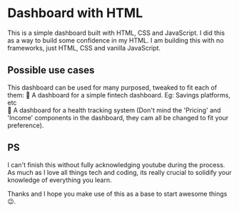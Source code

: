 # Dashboard with HTML
This is a simple dashboard built with HTML, CSS and JavaScript. I did this as a way to build some confidence in my HTML. I am building this with no frameworks, just HTML,
CSS and vanilla JavaScript. 

## Possible use cases
This dashboard can be used for many purposed, tweaked to fit each of them:
🍒 A dashboard for a simple fintech dashboard. Eg: Savings platforms, etc <br>
🍉 A dashboard for a health tracking system (Don't mind the 'Pricing' and 'Income' components in the dashboard, they cam all be changed to fit your preference). <br>

## PS
I can't finish this without fully acknowledging youtube during the process. As much as I love all things tech and coding, its really crucial to solidify your knowledge of
everything you learn.

Thanks and I hope you make use of this as a base to start awesome things😉.
